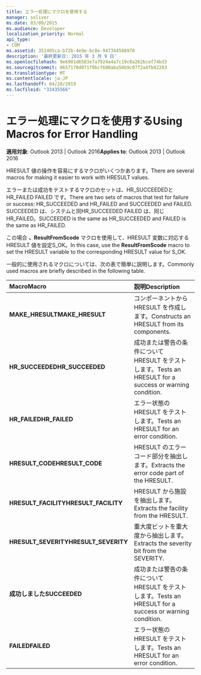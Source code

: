 ```yaml
---
title: エラー処理にマクロを使用する
manager: soliver
ms.date: 03/09/2015
ms.audience: Developer
localization_priority: Normal
api_type:
- COM
ms.assetid: 351405ca-b72b-4e9e-bc8e-947344588970
description: '最終更新日: 2015 年 3 月 9 日'
ms.openlocfilehash: 9e6901d6583e7a7924a4a7c19c0a262bcef74bd3
ms.sourcegitcommit: 8657170d071f9bcf680aba50b9c07f2a4fb82283
ms.translationtype: MT
ms.contentlocale: ja-JP
ms.lasthandoff: 04/28/2019
ms.locfileid: "33435566"
---
```

# <a name="using-macros-for-error-handling"></a><span data-ttu-id="3032a-103">エラー処理にマクロを使用する</span><span class="sxs-lookup"><span data-stu-id="3032a-103">Using Macros for Error Handling</span></span>

  
  
<span data-ttu-id="3032a-104">**適用対象**: Outlook 2013 | Outlook 2016</span><span class="sxs-lookup"><span data-stu-id="3032a-104">**Applies to**: Outlook 2013 | Outlook 2016</span></span> 
  
<span data-ttu-id="3032a-105">HRESULT 値の操作を容易にするマクロがいくつかあります。</span><span class="sxs-lookup"><span data-stu-id="3032a-105">There are several macros for making it easier to work with HRESULT values.</span></span>
  
<span data-ttu-id="3032a-106">エラーまたは成功をテストするマクロのセットは、HR_SUCCEEDEDとHR_FAILED FAILED です。</span><span class="sxs-lookup"><span data-stu-id="3032a-106">There are two sets of macros that test for failure or success: HR_SUCCEEDED and HR_FAILED and SUCCEEDED and FAILED.</span></span> <span data-ttu-id="3032a-107">SUCCEEDED は、システムと同HR_SUCCEEDED FAILED は、同じHR_FAILED。</span><span class="sxs-lookup"><span data-stu-id="3032a-107">SUCCEEDED is the same as HR_SUCCEEDED and FAILED is the same as HR_FAILED.</span></span>
  
<span data-ttu-id="3032a-108">この場合 **、ResultFromScode** マクロを使用して、HRESULT 変数に対応する HRESULT 値を設定S_OK。</span><span class="sxs-lookup"><span data-stu-id="3032a-108">In this case, use the **ResultFromScode** macro to set the HRESULT variable to the corresponding HRESULT value for S_OK.</span></span> 
  
<span data-ttu-id="3032a-109">一般的に使用されるマクロについては、次の表で簡単に説明します。</span><span class="sxs-lookup"><span data-stu-id="3032a-109">Commonly used macros are briefly described in the following table.</span></span>
  
|<span data-ttu-id="3032a-110">**Macro**</span><span class="sxs-lookup"><span data-stu-id="3032a-110">**Macro**</span></span>|<span data-ttu-id="3032a-111">**説明**</span><span class="sxs-lookup"><span data-stu-id="3032a-111">**Description**</span></span>|
|:-----|:-----|
|<span data-ttu-id="3032a-112">**MAKE_HRESULT**</span><span class="sxs-lookup"><span data-stu-id="3032a-112">**MAKE_HRESULT**</span></span> <br/> |<span data-ttu-id="3032a-113">コンポーネントから HRESULT を作成します。</span><span class="sxs-lookup"><span data-stu-id="3032a-113">Constructs an HRESULT from its components.</span></span>  <br/> |
|<span data-ttu-id="3032a-114">**HR_SUCCEEDED**</span><span class="sxs-lookup"><span data-stu-id="3032a-114">**HR_SUCCEEDED**</span></span> <br/> |<span data-ttu-id="3032a-115">成功または警告の条件について HRESULT をテストします。</span><span class="sxs-lookup"><span data-stu-id="3032a-115">Tests an HRESULT for a success or warning condition.</span></span>  <br/> |
|<span data-ttu-id="3032a-116">**HR_FAILED**</span><span class="sxs-lookup"><span data-stu-id="3032a-116">**HR_FAILED**</span></span> <br/> |<span data-ttu-id="3032a-117">エラー状態の HRESULT をテストします。</span><span class="sxs-lookup"><span data-stu-id="3032a-117">Tests an HRESULT for an error condition.</span></span>  <br/> |
|<span data-ttu-id="3032a-118">**HRESULT_CODE**</span><span class="sxs-lookup"><span data-stu-id="3032a-118">**HRESULT_CODE**</span></span> <br/> |<span data-ttu-id="3032a-119">HRESULT のエラー コード部分を抽出します。</span><span class="sxs-lookup"><span data-stu-id="3032a-119">Extracts the error code part of the HRESULT.</span></span>  <br/> |
|<span data-ttu-id="3032a-120">**HRESULT_FACILITY**</span><span class="sxs-lookup"><span data-stu-id="3032a-120">**HRESULT_FACILITY**</span></span> <br/> |<span data-ttu-id="3032a-121">HRESULT から施設を抽出します。</span><span class="sxs-lookup"><span data-stu-id="3032a-121">Extracts the facility from the HRESULT.</span></span>  <br/> |
|<span data-ttu-id="3032a-122">**HRESULT_SEVERITY**</span><span class="sxs-lookup"><span data-stu-id="3032a-122">**HRESULT_SEVERITY**</span></span> <br/> |<span data-ttu-id="3032a-123">重大度ビットを重大度から抽出します。</span><span class="sxs-lookup"><span data-stu-id="3032a-123">Extracts the severity bit from the SEVERITY.</span></span>  <br/> |
|<span data-ttu-id="3032a-124">**成功しました**</span><span class="sxs-lookup"><span data-stu-id="3032a-124">**SUCCEEDED**</span></span> <br/> |<span data-ttu-id="3032a-125">成功または警告の条件について HRESULT をテストします。</span><span class="sxs-lookup"><span data-stu-id="3032a-125">Tests an HRESULT for a success or warning condition.</span></span>  <br/> |
|<span data-ttu-id="3032a-126">**FAILED**</span><span class="sxs-lookup"><span data-stu-id="3032a-126">**FAILED**</span></span> <br/> |<span data-ttu-id="3032a-127">エラー状態の HRESULT をテストします。</span><span class="sxs-lookup"><span data-stu-id="3032a-127">Tests an HRESULT for an error condition.</span></span>  <br/> |
   

